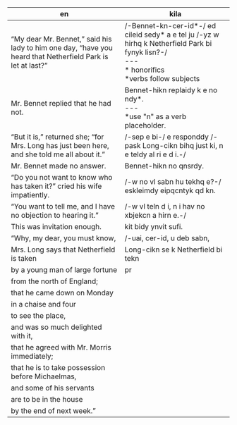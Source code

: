 en | kila
--- | ---
“My dear Mr. Bennet,” said his lady to him one day, “have you heard that Netherfield Park is let at last?” | /-Bennet-kn-cer-id\*-/ ed cileid sedy\* a e tel ju /-yz w hirhq k Netherfield Park bi fynyk lisn?-/<br>---<br>\* honorifics<br>\*verbs follow subjects 
Mr. Bennet replied that he had not. | Bennet-hikn replaidy k e no ndy\*.<br>---<br>\*use "n" as a verb placeholder.
“But it is,” returned she; “for Mrs. Long has just been here, and she told me all about it.”|/-sep e bi-/ e responddy /-pask Long-cikn bihq just ki, n e teldy al ri e d i.-/
Mr. Bennet made no answer.|Bennet-hikn no qnsrdy.
“Do you not want to know who has taken it?” cried his wife impatiently.|/-w no vl sabn hu tekhq e?-/ eskleimdy eipqcntyk qd kn.
“You want to tell me, and I have no objection to hearing it.”|/-w vl teln d i, n i hav no xbjekcn a hirn e.-/
This was invitation enough.|kit bidy ynvit sufi.
“Why, my dear, you must know, | /-uai, cer-id, u deb sabn,
Mrs. Long says that Netherfield is taken| Long-cikn se k Netherfield bi tekn
 by a young man of large fortune | pr
 from the north of England; |
 that he came down on Monday |
 in a chaise and four |
 to see the place, |
 and was so much delighted with it, |
 that he agreed with Mr. Morris immediately; |
 that he is to take possession before Michaelmas, |
 and some of his servants |
 are to be in the house |
 by the end of next week.” | 